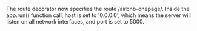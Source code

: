 The route decorator now specifies the route /airbnb-onepage/.
Inside the app.run() function call, host is set to '0.0.0.0', which means the server will listen on all network interfaces, and port is set to 5000.
